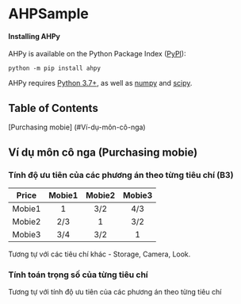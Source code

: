 # AHPSample

#### Installing AHPy

AHPy is available on the Python Package Index ([PyPI](https://pypi.org/)):

```
python -m pip install ahpy
```
AHPy requires [Python 3.7+](https://www.python.org/), as well as [numpy](https://numpy.org/) and [scipy](https://scipy.org/).

## Table of Contents

[Purchasing mobie] (#Ví-dụ-môn-cô-nga)

## Ví dụ môn cô nga (Purchasing mobie)

### Tính độ ưu tiên của các phương án theo từng tiêu chí (B3)

|Price|Mobie1|Mobie2|Mobie3|
|-|:-:|:-:|:-:|
|Mobie1|1|3/2|4/3|
|Mobie2|2/3|1|3/2|
|Mobie3|3/4|3/2|1|
 
 Tương tự với các tiêu chí khác - Storage, Camera, Look.
 
 ### Tính toán trọng số của từng tiêu chí
 
 Tương tự với tính độ ưu tiên của các phương án theo từng tiêu chí 
 

 
